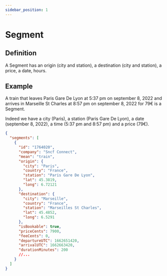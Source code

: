```yaml
---
sidebar_position: 1
---
```


# Segment


## Definition

A Segment has an origin (city and station), a destination (city and station), a price, a date, hours. 

## Example

A train that leaves Paris Gare De Lyon at 5:37 pm on september 8, 2022 and arrives in Marseille St Charles at 8:57 pm on september 8, 2022 for 79€ is a Segment.  

Indeed we have a city (Paris), a station (Paris Gare De Lyon), a date (september 8, 2022), a time (5:37 pm and 8:57 pm) and a price (79€).

```json
{
  "segments": [
    {
      "id": "1764020",
      "company": "Sncf Connect",
      "mean": "train",
      "origin": {
        "city": "Paris",
        "country": "France",
        "station": "Paris Gare De Lyon",
        "lat": 45.3819,
        "long": 6.72121
      },
      "destination": {
        "city": "Marseille",
        "country": "France",
        "station": "Marseilles St Charles",
        "lat": 45.4852,
        "long": 6.5291
      },
      "isBookable": true,
      "priceCents": 7900,
      "feeCents": 0,
      "departureUTC": 1662651420,
      "arrivalUTC": 1662663420,
      "durationMinutes": 200
      //...
    }
  ]
}
```
